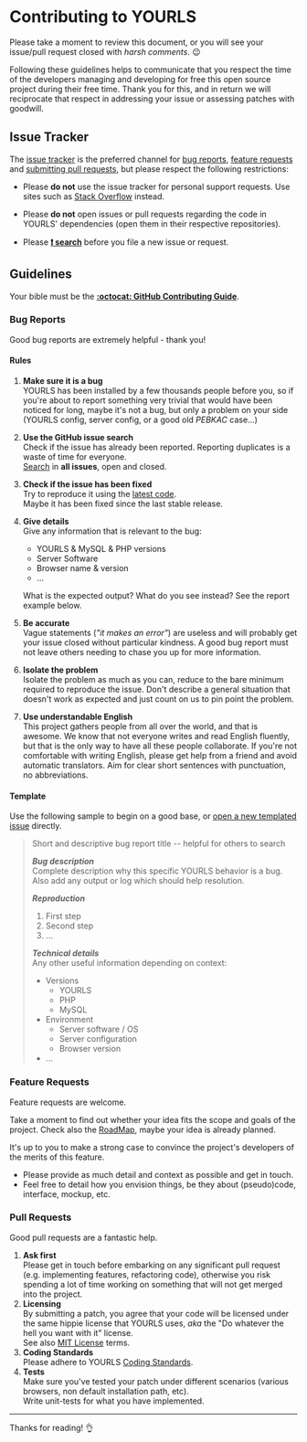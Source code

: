 Contributing to YOURLS
======================

Please take a moment to review this document, or you will see your issue/pull request closed with *harsh comments*. :wink:

Following these guidelines helps to communicate that you respect the time of
the developers managing and developing for free this open source project during their free time.
Thank you for this, and in return we will reciprocate that respect in addressing your issue
or assessing patches with goodwill.

Issue Tracker
-------------

The [issue tracker](https://github.com/YOURLS/YOURLS/issues) is
the preferred channel for [bug reports](#bug-reports), [feature requests](#feature-requests)
and [submitting pull requests](#pull-requests), but please respect the following
restrictions:

* Please **do not** use the issue tracker for personal support requests. Use sites such as
  [Stack Overflow](http://stackoverflow.com) instead.

* Please **do not** open issues or pull requests regarding the code in
  YOURLS' dependencies (open them in their respective repositories).

* Please **[:exclamation: search](https://github.com/YOURLS/YOURLS/search?type=Issues)** before you file a new issue or request.

Guidelines
----------

Your bible must be the **[:octocat: GitHub Contributing Guide](https://guides.github.com/activities/contributing-to-open-source/#contributing)**.

### Bug Reports

Good bug reports are extremely helpful - thank you!

#### Rules

1. **Make sure it is a bug**  
   YOURLS has been installed by a few thousands people before you, so if
   you're about to report something very trivial that would have been noticed for long, maybe it's
   not a bug, but only a problem on your side (YOURLS config, server config, or a good old
   _PEBKAC_ case...)
2. **Use the GitHub issue search**  
   Check if the issue has already been reported. Reporting duplicates is a waste of
   time for everyone.  
  [Search](https://github.com/YOURLS/YOURLS/search?type=Issues) in **all issues**, open and closed.
3. **Check if the issue has been fixed**  
   Try to reproduce it using the [latest code](https://github.com/YOURLS/YOURLS/archive/master.zip).  
   Maybe it has been fixed since the last stable release.
4. **Give details**  
   Give any information that is relevant to the bug: 
   * YOURLS & MySQL & PHP versions
   * Server Software
   * Browser name & version
   * ...
   
   What is the expected output? What do you see instead? See the report example below.  
6. **Be accurate**  
   Vague statements (_"it makes an error"_) are useless and will probably get
   your issue closed without particular kindness. A good bug report must not leave others needing
   to chase you up for more information.
7. **Isolate the problem**  
   Isolate the problem as much as you can, reduce to the bare minimum required to reproduce the issue.
   Don't describe a general situation that doesn't work as expected and just count on us to pin
   point the problem. 
8. **Use understandable English**  
   This project gathers people from all over the world, and that
   is awesome. We know that not everyone writes and read English fluently, but that is the only
   way to have all these people collaborate. If you're not comfortable with writing English, please
   get help from a friend and avoid automatic translators. Aim for clear short sentences with
   punctuation, no abbreviations.

#### Template

Use the following sample to begin on a good base, or [open a new templated issue](https://github.com/YOURLS/YOURLS/issues/new?title=Descriptive+issue+title&body=Before+any+bug+report%3a%0d%0a-+%5b+%5d+Check+you+are+using+the+LATEST+release+or+the+development+branch%0d%0a-+%5b+%5d+Make+sure+you+have+SEARCHED+closed+issues+first%0d%0a-+%5b+%5d+Read+the+GUIDELINES+linked+in+the+yellow+notice+box+above%0d%0a-+%5b+%5d+Now+please+DELETE+these+first+lines%0d%0a%0d%0a---%0d%0a%0d%0a%23%23%23+Bug+description%0d%0aComplete+description+why+this+specific+YOURLS+behavior+is+a+bug.++%0d%0aAlso+add+any+output+or+log+which+should+help+resolution.%0d%0a%0d%0a%23%23%23+Reproduction%0d%0a1.+First+step%0d%0a2.+Second+step%0d%0a3.+...%0d%0a%0d%0a%23%23%23+Technical+details%0d%0aAny+other+useful+information+depending+on+context%3a%0d%0a*+Versions%0d%0a++-+YOURLS%0d%0a++-+PHP%0d%0a++-+MySQL%0d%0a*+Environment%0d%0a++-+Server+software+%2f+OS%0d%0a++-+Server+configuration%0d%0a++-+Browser+version%0d%0a*+...)
directly.

> Short and descriptive bug report title -- helpful for others to search
>
> ***Bug description***  
> Complete description why this specific YOURLS behavior is a bug.  
> Also add any output or log which should help resolution.
> 
> ***Reproduction***  
> 1. First step  
> 2. Second step  
> 3. ...
> 
> ***Technical details***  
> Any other useful information depending on context:
> * Versions
>   - YOURLS
>   - PHP
>   - MySQL
> * Environment
>   - Server software / OS
>   - Server configuration
>   - Browser version
> * ...

### Feature Requests

Feature requests are welcome. 

Take a moment to find out whether your idea fits the scope and
goals of the project. Check also the [RoadMap](https://github.com/YOURLS/YOURLS/wiki/Road-Map),
maybe your idea is already planned.

It's up to you to make a strong case to convince the project's developers of the merits of this feature.
* Please provide as much detail and context as possible and get in touch. 
* Feel free to detail how you envision things, be they about (pseudo)code, interface, mockup, etc.

### Pull Requests

Good pull requests are a fantastic help. 

1. **Ask first**  
   Please get in touch before embarking on any significant pull request (e.g.
   implementing features, refactoring code), otherwise you risk spending a lot
   of time working on something that will not get merged into the project.
2. **Licensing**  
   By submitting a patch, you agree that your code will be licensed under the same
   hippie license that YOURLS uses, *aka* the "Do whatever the hell you want with it" license.  
   See also [MIT License](LICENSE.md) terms.
3. **Coding Standards**  
   Please adhere to YOURLS [Coding Standards](https://github.com/YOURLS/YOURLS/wiki/Coding-Standards).
4. **Tests**  
   Make sure you've tested your patch under different scenarios (various browsers, non default installation path, etc).  
   Write unit-tests for what you have implemented.

---
Thanks for reading! :ok_hand:
